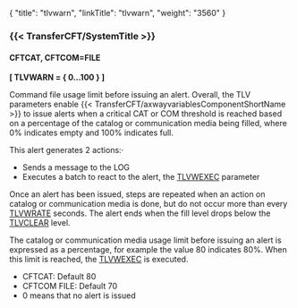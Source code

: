 {
    "title": "tlvwarn",
    "linkTitle": "tlvwarn",
    "weight": "3560"
}<span id="tlvwarn"></span>

### {{< TransferCFT/SystemTitle  >}}

#### CFTCAT, CFTCOM=FILE

****[ TLVWARN = { 0...100 }
]****

Command file usage limit before issuing an alert. Overall, the TLV parameters enable {{< TransferCFT/axwayvariablesComponentShortName  >}} to
issue alerts when a critical CAT or COM threshold is reached based on a percentage of the catalog or communication media being filled, where 0% indicates empty and 100% indicates full.

This
alert generates 2 actions:·

- Sends a message
    to the LOG
- Executes
    a batch to react to the alert, the [TLVWEXEC](../tlvcexec)
    parameter

Once an alert has been issued, steps are
repeated when an action on catalog or communication media is done, but
do not occur more than every [TLVWRATE](../tlvwrate)
seconds. The alert ends when the fill level drops below the [TLVCLEAR](../tlvclear) level.

The catalog or communication media usage limit before issuing an alert is expressed as a percentage, for example the value 80 indicates 80%.
When this limit is reached, the [TLVWEXEC](../tlvwexec)
is executed.

- CFTCAT: Default 80
- CFTCOM FILE: Default 70
- 0 means that no
    alert is issued

<!-- -->
